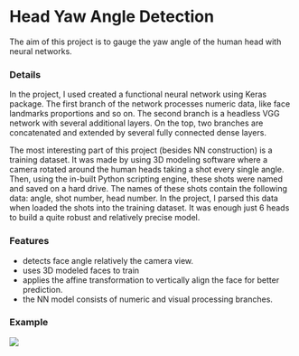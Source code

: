 # Head Yaw Angle Detection

The aim of this project is to gauge the yaw angle of the human head with neural networks.

### Details

In the project, I used created a functional neural network using Keras package. The first branch of the network processes numeric data, like face landmarks proportions and so on. The second branch is a headless VGG network with several additional layers. 
On the top, two branches are concatenated and extended by several fully connected dense layers.

The most interesting part of this project (besides NN construction) is a training dataset. It was made by using 3D modeling software where a camera rotated around the human heads taking a shot every single angle. Then, using the in-built Python scripting engine, these shots were named and saved on a hard drive.
The names of these shots contain the following data: angle, shot number, head number. In the project, I parsed this data when loaded the shots into the training dataset.
It was enough just 6 heads to build a quite robust and relatively precise model.

### Features

- detects face angle relatively the camera view.
- uses 3D modeled faces to train
- applies the affine transformation to vertically align the face for better prediction.
- the NN model consists of numeric and visual processing branches.

### Example

![](images/example.gif)